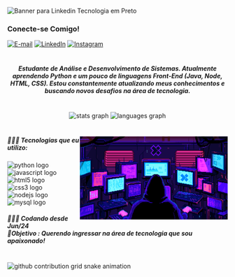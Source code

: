 ![Banner para Linkedin Tecnologia em Preto](https://github.com/user-attachments/assets/86a8a58b-023d-489e-99b9-6d6066aee6b3)

<h3 align="left">Conecte-se Comigo!</h3>

[![E-mail](https://img.shields.io/badge/-Email-000?style=for-the-badge&logo=microsoft-outlook&logoColor=FF00F6&color:FFF)](matheus07hs@gmail.com)
[![LinkedIn](https://img.shields.io/badge/-LinkedIn-000?style=for-the-badge&logo=linkedin&logoColor=FF00F6&color:FFF)](www.linkedin.com/in/matheussilvestree)
[![Instagram](https://img.shields.io/badge/-Instagram-000?style=for-the-badge&logo=instagram&logoColor=FF00F6&color:FFF)](https://www.instagram.com/matth.4m/)


#

<h5 align="center">Estudante de Análise e Desenvolvimento de Sistemas. Atualmente aprendendo Python e um pouco de linguagens Front-End (Java, Node, HTML, CSS).
Estou constantemente atualizando meus conhecimentos e buscando novos desafios na área de tecnologia.</h5>

#

<div align="center">
  <img src="https://github-readme-stats.vercel.app/api?username=1MatheusSilvestre&hide_title=false&hide_rank=false&show_icons=true&include_all_commits=true&count_private=true&disable_animations=false&theme=dracula&locale=en&hide_border=false" height="150" alt="stats graph"  />
  <img src="https://github-readme-stats.vercel.app/api/top-langs?username=1MatheusSilvestre&locale=en&hide_title=false&layout=compact&card_width=320&langs_count=5&theme=dracula&hide_border=false" height="150" alt="languages graph"  />
</div>

#
<img align="right" alt="" height="190px" src="./.github/Mastermind.gif">

<h5 align="left">👨🏽‍💻 Tecnologias que eu utilizo:</h5>

<div align="left">
  <img src="https://img.shields.io/badge/Python-3776AB?logo=python&logoColor=white&style=for-the-badge" height="30" alt="python logo"  />
  <img width="12" />
  <img src="https://img.shields.io/badge/JavaScript-F7DF1E?logo=javascript&logoColor=black&style=for-the-badge" height="30" alt="javascript logo"  />
  <img width="12" />
  <img src="https://img.shields.io/badge/HTML5-E34F26?logo=html5&logoColor=white&style=for-the-badge" height="30" alt="html5 logo"  />
  <img width="12" />
  <img src="https://img.shields.io/badge/CSS3-1572B6?logo=css3&logoColor=white&style=for-the-badge" height="30" alt="css3 logo"  />
  <img width="12" />
  <img src="https://img.shields.io/badge/Node.js-339933?logo=nodedotjs&logoColor=white&style=for-the-badge" height="30" alt="nodejs logo"  />
  <img width="12" />
  <img src="https://img.shields.io/badge/MySQL-4479A1?logo=mysql&logoColor=white&style=for-the-badge" height="30" alt="mysql logo"  />
</div>

<h5 align="left">👨🏽‍💻 Codando desde Jun/24<br>🎯Objetivo : Querendo ingressar na área de tecnologia que sou apaixonado!</h5>

#

<picture align="center">
  <source media="(prefers-color-scheme: dark)" srcset="https://raw.githubusercontent.com/1MatheusSilvestre/1MatheusSilvestre/output/github-contribution-grid-snake-dark.svg">
  <source media="(prefers-color-scheme: light)" srcset="https://raw.githubusercontent.com/1MatheusSilvestre/1MatheusSilvestre/output/github-contribution-grid-snake-dark.svg">
  <img align="center" alt="github contribution grid snake animation" src="https://raw.githubusercontent.com/1MatheusSilvestre/1MatheusSilvestre/output/github-contribution-grid-snake.svg">
</picture>

